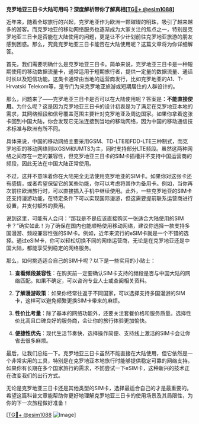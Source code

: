 **克罗地亚三日卡大陆可用吗？深度解析带你了解真相[[TG💪+ @esim1088](https://t.me/s/esim1088)]**

近年来，随着全球旅行的兴起，克罗地亚作为欧洲一颗璀璨的明珠，吸引了越来越多的游客。而克罗地亚的移动网络服务也逐渐成为大家关注的焦点之一，特别是克罗地亚三日卡是否能在大陆使用的问题，更是让不少计划前往克罗地亚旅游的朋友感到困惑。那么，究竟克罗地亚三日卡能否在大陆使用呢？这篇文章将为你详细解答。

首先，我们需要明确什么是克罗地亚三日卡。简单来说，克罗地亚三日卡是一种短期使用的移动数据流量卡，通常适用于短期旅行者，提供一定量的数据流量、通话时长以及短信功能。这类卡通常由当地的运营商发行，比如克罗地亚的A1、T-Hrvatski Telekom等，是专门为来克罗地亚旅游或短期居住的人群设计的。

那么，问题来了——克罗地亚三日卡是否可以在大陆使用呢？答案是：**不能直接使用**。为什么呢？这是因为克罗地亚三日卡的设计初衷是为了满足在克罗地亚本地的需求，其网络频段和信号覆盖范围主要针对克罗地亚及周边国家。如果你拿着这张卡回到中国大陆，你会发现它无法连接到当地的移动网络，因为中国的移动通信技术标准与欧洲有所不同。

具体来说，中国的移动网络主要采用GSM、TD-LTE和FDD-LTE三种制式，而克罗地亚的移动网络则以GSM和UMTS为主，同时支持部分LTE频段。虽然这两种网络之间存在一定的兼容性，但克罗地亚三日卡的SIM卡插槽并不支持中国运营商的频段，因此无法在中国大陆正常使用。

不过，这并不意味着你在大陆完全无法使用克罗地亚的SIM卡。如果你对这张卡还有感情，或者希望保留它的某些功能，你可以考虑将其作为备用卡。例如，当你再次前往欧洲旅行时，可以直接插入手机中继续使用。此外，一些克罗地亚的SIM卡还支持漫游功能，在特定条件下可以实现国际漫游，但这需要提前联系运营商进行设置，并支付额外的费用。

说到这里，可能有人会问：“那我是不是应该直接购买一张适合大陆使用的SIM卡？”确实如此！为了确保在国内也能顺畅使用移动网络，建议你选择一款支持多国漫游、频段兼容性强的SIM卡。例如，近年来流行的eSIM卡就是一个不错的选择。通过eSIM卡，你可以轻松切换不同的网络运营商，无论是在克罗地亚还是中国大陆，都能享受到稳定的网络服务。

那么，如何挑选适合自己的SIM卡呢？以下是一些实用的小贴士：

1. **查看频段兼容性**：在购买前一定要确认SIM卡支持的频段是否与中国大陆的网络匹配。如果不确定，可以咨询专业人士或查阅相关资料。
   
2. **了解漫游政策**：如果你经常往返于不同国家，可以选择支持多国漫游的SIM卡，这样可以避免频繁更换SIM卡带来的麻烦。

3. **性价比考量**：除了基本的网络功能外，还要关注套餐价格和服务质量。选择性价比高且口碑良好的服务商，会让你的旅行体验更加愉快。

4. **便捷性优先**：现代生活节奏快，选择操作简便、支持线上激活的SIM卡会让你省去很多麻烦。

最后，让我们总结一下。克罗地亚三日卡虽然不能直接在大陆使用，但它依然是一个非常实用的工具，特别是在克罗地亚本地旅行时能够提供稳定可靠的网络支持。如果你有长期在多个国家旅行的需求，不妨尝试一下eSIM卡，这种新兴的技术正在改变我们的出行方式。

无论是克罗地亚三日卡还是其他类型的SIM卡，选择最适合自己的才是最重要的。希望这篇科普文章能帮助你更好地理解克罗地亚三日卡的使用场景及其局限性，为你的下一次旅程做好准备！

[[TG💪+ @esim1088](https://t.me/s/esim1088) ![Image](https://i.postimg.cc/4NQfJmqS/Snipaste-2025-05-13-00-14-12.png)]